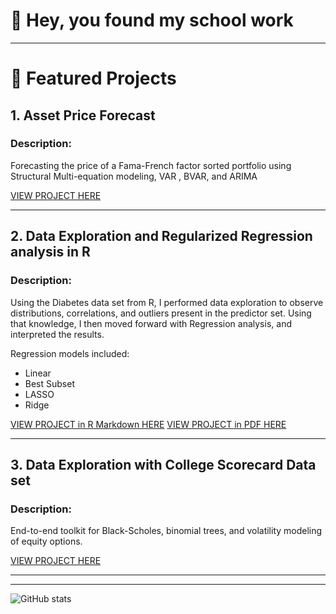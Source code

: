 # 👋 Hey, you found my school work
---

# 📂 Featured Projects

## 1. Asset Price Forecast
### **Description:**  
Forecasting the price of a Fama-French factor sorted portfolio using Structural Multi-equation modeling, VAR , BVAR, and ARIMA  


[VIEW PROJECT HERE](https://github.com/yourusername/FamaFrenchExplorer)

---

## 2. Data Exploration and Regularized Regression analysis in R
### **Description:**  
Using the Diabetes data set from R, I performed data exploration to observe distributions, correlations, and outliers present in the predictor set.
Using that knowledge, I then moved forward with Regression analysis, and interpreted the results.

Regression models included:
- Linear
- Best Subset
- LASSO
- Ridge

[VIEW PROJECT in R Markdown HERE](https://afrohner.github.io/MSQE_25/ECON-562-PROJ2-AF.html)
[VIEW PROJECT in PDF HERE](https://afrohner.github.io/MSQE_25/ECON_562_Project2_AF_PDFversion.pdf)

---

## 3. Data Exploration with College Scorecard Data set
### **Description:**  
End-to-end toolkit for Black-Scholes, binomial trees, and volatility modeling of equity options.  

[VIEW PROJECT HERE](https://afrohner.github.io/MSQE_25/562_PROJ1_AF.html)

---



---

<!-- Optionally include GitHub Stats Badge or visitor counter -->
![GitHub stats](https://github-readme-stats.vercel.app/api?username=yourusername&show_icons=true&hide=prs)

